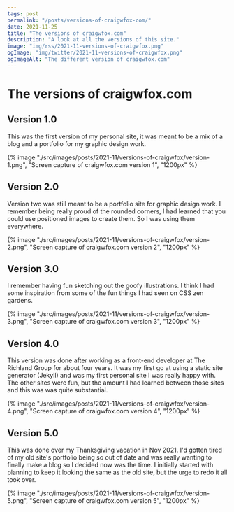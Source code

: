```yaml
---
tags: post
permalink: "/posts/versions-of-craigwfox-com/"
date: 2021-11-25
title: "The versions of craigwfox.com"
description: "A look at all the versions of this site."
image: "img/rss/2021-11-versions-of-craigwfox.png"
ogImage: "img/twitter/2021-11-versions-of-craigwfox.png"
ogImageAlt: "The different version of craigwfox.com"
---
```


# The versions of craigwfox.com

## Version 1.0

This was the first version of my personal site, it was meant to be a mix of a blog and a portfolio for my graphic design work.

<div class="post-image">
{% image "./src/images/posts/2021-11/versions-of-craigwfox/version-1.png", "Screen capture of craigwfox.com version 1", "1200px" %}
</div>

## Version 2.0

Version two was still meant to be a portfolio site for graphic design work. I remember being really proud of the rounded corners, I had learned that you could use positioned images to create them. So I was using them everywhere.

<div class="post-image">
{% image "./src/images/posts/2021-11/versions-of-craigwfox/version-2.png", "Screen capture of craigwfox.com version 2", "1200px" %}
</div>

## Version 3.0

I remember having fun sketching out the goofy illustrations. I think I had some inspiration from some of the fun things I had seen on CSS zen gardens.

<div class="post-image">
{% image "./src/images/posts/2021-11/versions-of-craigwfox/version-3.png", "Screen capture of craigwfox.com version 3", "1200px" %}
</div>

## Version 4.0

This version was done after working as a front-end developer at The Richland Group for about four years. It was my first go at using a static site generator (Jekyll) and was my first personal site I was really happy with. The other sites were fun, but the amount I had learned between those sites and this was was quite substantial.

<div class="post-image">
{% image "./src/images/posts/2021-11/versions-of-craigwfox/version-4.png", "Screen capture of craigwfox.com version 4", "1200px" %}
</div>

## Version 5.0

This was done over my Thanksgiving vacation in Nov 2021. I'd gotten tired of my old site's portfolio being so out of date and was really wanting to finally make a blog so I decided now was the time. I initially started with planning to keep it looking the same as the old site, but the urge to redo it all took over.

<div class="post-image">
{% image "./src/images/posts/2021-11/versions-of-craigwfox/version-5.png", "Screen capture of craigwfox.com version 5", "1200px" %}
</div>
